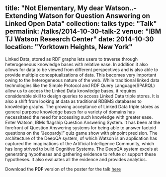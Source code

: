 title: "Not Elementary, My dear Watson..-Extending Watson for Question Answering on Linked Open Data"
collection: talks
type: "Talk"
permalink: /talks/2014-10-30-talk-2
venue: "IBM TJ Watson Research Center"
date: 2014-10-30
location: "Yorktown Heights, New York"
---

 Linked Data, stored as RDF graphs lets users to traverse through heterogeneous knowledge bases with relative ease. In addition it also 
 allows for data to be viewed from different perspectives and is also able to provide multiple conceptualizations of data. This becomes 
 very important owing to the heterogeneous nature of the web. While traditional linked data technologies like the Simple Protocol and 
 RDF Query Language(SPARQL) allow us to access the Linked Data knowledge bases, it requires considerable skill to design queries to 
 access Linked Data triple stores. It is also a shift from looking at data as traditional RDBMS databases to knowledge graphs. The growing 
 acceptance of Linked Data triple stores as general purpose knowledge bases for a variety of domains has necessitated the need for 
 accessing such knowledge with greater ease. Enter Watson, IBMs flagship Question Answering System. It has been at the forefront of 
 Question Answering systems for being able to answer factoid questions on the “Jeopardy!” quiz game show with pinpoint precision. 
 The architecture of the DeepQA system, of which Watson is an application has captured the imaginations of the 
 Artificial Intelligence Community, which has long strived to build Cognitive Systems.  The DeepQA system excels at generating hypotheses 
 and gathering evidence to refute or support these hypotheses. It also evaluates all the evidence and provides analytics.  


Download the **PDF** version of the poster for the talk [here](https://N00bsie.github.io/files/Watson_LOGD_Poster.pdf)
